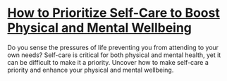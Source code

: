 
# [How to Prioritize Self-Care to Boost Physical and Mental Wellbeing](https://www.mindhaste.com/t/ways-to-improve-physical-and-mental-health/how-to-prioritize-self-care-to-boost-physical-and-mental-wellbeing-332)

Do you sense the pressures of life preventing you from attending to your own needs? Self-care is critical for both physical and mental health, yet it can be difficult to make it a priority. Uncover how to make self-care a priority and enhance your physical and mental wellbeing.
    